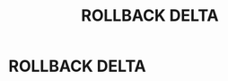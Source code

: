 ﻿---
layout: default
title: ROLLBACK DELTA
nav_order: 26
parent: Запросы SQLplus
grand_parent: Справочная информация
has_children: false
has_toc: false
---

ROLLBACK DELTA
==============
